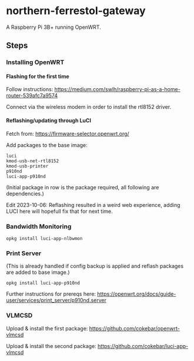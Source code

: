 # northern-ferrestol-gateway

A Raspberry Pi 3B+ running OpenWRT.

## Steps

### Installing OpenWRT

#### Flashing for the first time
Follow instructions: https://medium.com/swlh/raspberry-pi-as-a-home-router-539afc7a9574

Connect via the wireless modem in order to install the rtl8152 driver.

#### Reflashing/updating through LuCI

Fetch from: https://firmware-selector.openwrt.org/

Add packages to the base image:
```
luci
kmod-usb-net-rtl8152
kmod-usb-printer
p910nd
luci-app-p910nd
```
(Initial package in row is the package required, all following are dependencies.)

Edit 2023-10-06: Reflashing resulted in a weird web experience, adding LUCI here will hopefull fix that for next time.

### Bandwidth Monitoring

```
opkg install luci-app-nlbwmon
```

### Print Server
(This is already handled if config backup is applied and reflash packages are added to base image.)

```
opkg install luci-app-p910nd
```

Further instructions for prereqs here: https://openwrt.org/docs/guide-user/services/print_server/p910nd.server

### VLMCSD
Upload & install the first package:
https://github.com/cokebar/openwrt-vlmcsd

Upload & install the second package:
https://github.com/cokebar/luci-app-vlmcsd
